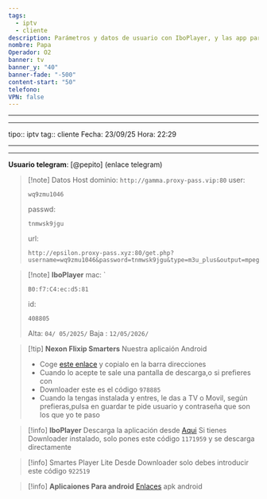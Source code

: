 ```yaml
---
tags:
  - iptv
  - cliente
description: Parámetros y datos de usuario con IboPlayer, y las app para android
nombre: Papa
Operador: O2
banner: tv
banner_y: "40"
banner-fade: "-500"
content-start: "50"
telefono:
VPN: false
---
```



---
---
tipo:: iptv
tag:: cliente
Fecha: 23/09/25
Hora: 22:29

---
---




**Usuario telegram**: [@pepito] (enlace telegram)


>[!note] Datos Host
>dominio: `http://gamma.proxy-pass.vip:80`
>user:
>``` 
>wq9zmu1046
>```
>passwd: 
>```
>tnmwsk9jgu
>```
>url: 
>```
>http://epsilon.proxy-pass.xyz:80/get.php?username=wq9zmu1046&password=tnmwsk9jgu&type=m3u_plus&output=mpegts
>```


>[!note] **IboPlayer**
>mac: `
>```
> B0:f7:C4:ec:d5:81
> ```
>id:
>```
> 408805
> ```
> 
> Alta: `04/ 05/2025/` 
> Baja : `12/05/2026/`



>[!tip] **Nexon Flixip Smarters**
>Nuestra aplicaión Android
>- Coge [este enlace](http://sw-apps.net/sw_nexon/Android%20App/NEXON_FLIXIP_Smarters.apk) y copialo en la barra direcciones
>- Cuando lo acepte te sale una pantalla de descarga,o si prefieres con
>- Downloader este es el código `978885` 
>- Cuando la tengas instalada y entres, le das a TV o Movil, según prefieras,pulsa en guardar te pide usuario y contraseña que son los que yo te paso

>[!info] **IboPlayer**
>Descarga la aplicación desde  [Aqui](http://ibodesk.com/iboupdate.apk)
Si tienes Downloader instalado, solo pones este código  `1171959` y se descarga directamente

> [!info] Smartes Player Lite
> Desde Downloader solo debes introducir este código `922519`

 >[!info] **Aplicaiones Para android**
 >[Enlaces](http://sw-apps.net/sw_nexon/Android%20App/NEXON-CODE-DOWNLOADER.txt) apk android
